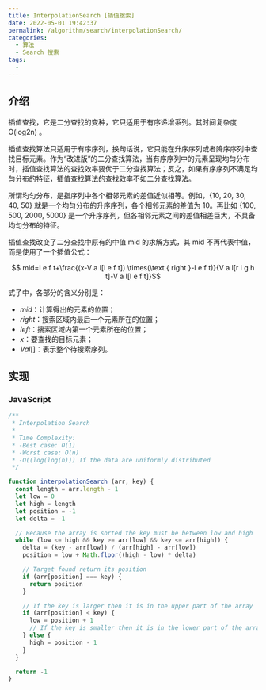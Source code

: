 ```yaml
---
title: InterpolationSearch [插值搜索]
date: 2022-05-01 19:42:37
permalink: /algorithm/search/interpolationSearch/
categories:
  - 算法
  - Search 搜索
tags:
  - 
---
```


## 介绍

插值查找，它是二分查找的变种，它只适用于有序递增系列。其时间复杂度 O(log2n) 。

插值查找算法只适用于有序序列，换句话说，它只能在升序序列或者降序序列中查找目标元素。作为“改进版”的二分查找算法，当有序序列中的元素呈现均匀分布时，插值查找算法的查找效率要优于二分查找算法；反之，如果有序序列不满足均匀分布的特征，插值查找算法的查找效率不如二分查找算法。

所谓均匀分布，是指序列中各个相邻元素的差值近似相等。例如，{10, 20, 30, 40, 50} 就是一个均匀分布的升序序列，各个相邻元素的差值为 10。再比如 {100, 500, 2000, 5000} 是一个升序序列，但各相邻元素之间的差值相差巨大，不具备均匀分布的特征。

插值查找改变了二分查找中原有的中值 mid 的求解方式，其 mid 不再代表中值，而是使用了一个插值公式：

$$
mid=l e f t+\frac{(x-V a l[l e f t]) \times(\text { right }-l e f t)}{V a l[r i g h t]-V a l[l e f t]}
​$$

式子中，各部分的含义分别是：

- $mid$：计算得出的元素的位置；
- $right$：搜索区域内最后一个元素所在的位置；
- $left$：搜索区域内第一个元素所在的位置；
- $x$：要查找的目标元素；
- $Val[]$：表示整个待搜索序列。

## 实现

### JavaScript

```js
/**
 * Interpolation Search
 *
 * Time Complexity:
 * -Best case: O(1)
 * -Worst case: O(n)
 * -O((log(log(n))) If the data are uniformly distributed
 */

function interpolationSearch (arr, key) {
  const length = arr.length - 1
  let low = 0
  let high = length
  let position = -1
  let delta = -1

  // Because the array is sorted the key must be between low and high
  while (low <= high && key >= arr[low] && key <= arr[high]) {
    delta = (key - arr[low]) / (arr[high] - arr[low])
    position = low + Math.floor((high - low) * delta)

    // Target found return its position
    if (arr[position] === key) {
      return position
    }

    // If the key is larger then it is in the upper part of the array
    if (arr[position] < key) {
      low = position + 1
      // If the key is smaller then it is in the lower part of the array
    } else {
      high = position - 1
    }
  }

  return -1
}
```
